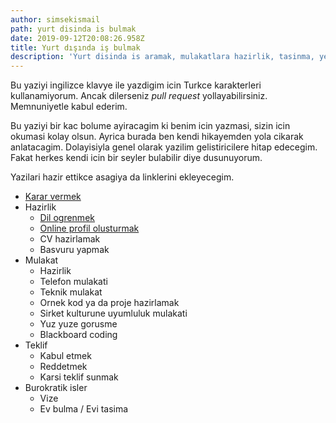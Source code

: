```yaml
---
author: simsekismail
path: yurt disinda is bulmak
date: 2019-09-12T20:08:26.958Z
title: Yurt dışında iş bulmak
description: 'Yurt disinda is aramak, mulakatlara hazirlik, tasinma, yerlesme...'
---
```

Bu yaziyi ingilizce klavye ile yazdigim icin Turkce karakterleri kullanamiyorum. Ancak dilerseniz _pull request_ yollayabilirsiniz. Memnuniyetle kabul ederim. 

Bu yaziyi bir kac bolume ayiracagim ki benim icin yazmasi,  sizin icin okumasi kolay olsun. Ayrica burada ben kendi hikayemden yola cikarak anlatacagim. Dolayisiyla genel olarak yazilim gelistiricilere hitap edecegim. Fakat herkes kendi icin bir seyler bulabilir diye dusunuyorum.

Yazilari hazir ettikce asagiya da linklerini ekleyecegim. 

- [Karar vermek](.././yurt-disinda-calismaya-karar-vermek/)
- Hazirlik
  - [Dil ogrenmek](.././yurt-disinda-is-bulmak-icin-dil-ogrenmek/)
  - [Online profil olusturmak](.././yurtdisinda-is-bulmak-icin-online-profil-olusturmak)
  - CV hazirlamak
  - Basvuru yapmak
- Mulakat 
  - Hazirlik
  - Telefon mulakati
  - Teknik mulakat
  - Ornek kod ya da proje hazirlamak
  - Sirket kulturune uyumluluk mulakati
  - Yuz yuze gorusme
  - Blackboard coding
- Teklif
  - Kabul etmek
  - Reddetmek
  - Karsi teklif sunmak
- Burokratik isler
  - Vize
  - Ev bulma / Evi tasima
